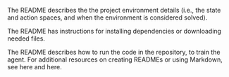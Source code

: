 

The README describes the the project environment details (i.e., the state and action spaces, and when the environment is considered solved).


The README has instructions for installing dependencies or downloading needed files.


The README describes how to run the code in the repository, to train the agent. For additional resources on creating READMEs or using Markdown, see here and here.
